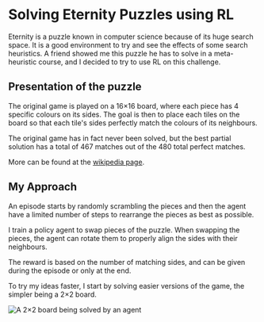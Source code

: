 # Solving Eternity Puzzles using RL

Eternity is a puzzle known in computer science because of its huge
search space. It is a good environment to try and see the effects
of some search heuristics. A friend showed me this puzzle he has
to solve in a meta-heuristic course, and I decided to try to use
RL on this challenge.

## Presentation of the puzzle

The original game is played on a 16×16 board, where each piece
has 4 specific colours on its sides. The goal is then to place
each tiles on the board so that each tile's sides perfectly match
the colours of its neighbours.

The original game has in fact never been solved, but the best
partial solution has a total of 467 matches out of the 480
total perfect matches.

More can be found at the [wikipedia page](https://en.wikipedia.org/wiki/Eternity_II_puzzle).

## My Approach

An episode starts by randomly scrambling the pieces
and then the agent have a limited number of steps to
rearrange the pieces as best as possible.

I train a policy agent to swap pieces of the puzzle.
When swapping the pieces, the agent can rotate them
to properly align the sides with their neighbours.

The reward is based on the number of matching sides,
and can be given during the episode or only at the end.

To try my ideas faster, I start by solving easier
versions of the game, the simpler being a 2×2 board.

![A 2×2 board being solved by an agent](./.gifs/trivial_A.gif)
